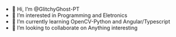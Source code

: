 - 👋 Hi, I’m @GlitchyGhost-PT
- 👀 I’m interested in Programming and Eletronics
- 🌱 I’m currently learning OpenCV-Python and Angular/Typescript
- 💞️ I’m looking to collaborate on Anything interesting

<!---
GlitchyGhost-PT/GlitchyGhost-PT is a ✨ special ✨ repository because its `README.md` (this file) appears on your GitHub profile.
You can click the Preview link to take a look at your changes.
--->
